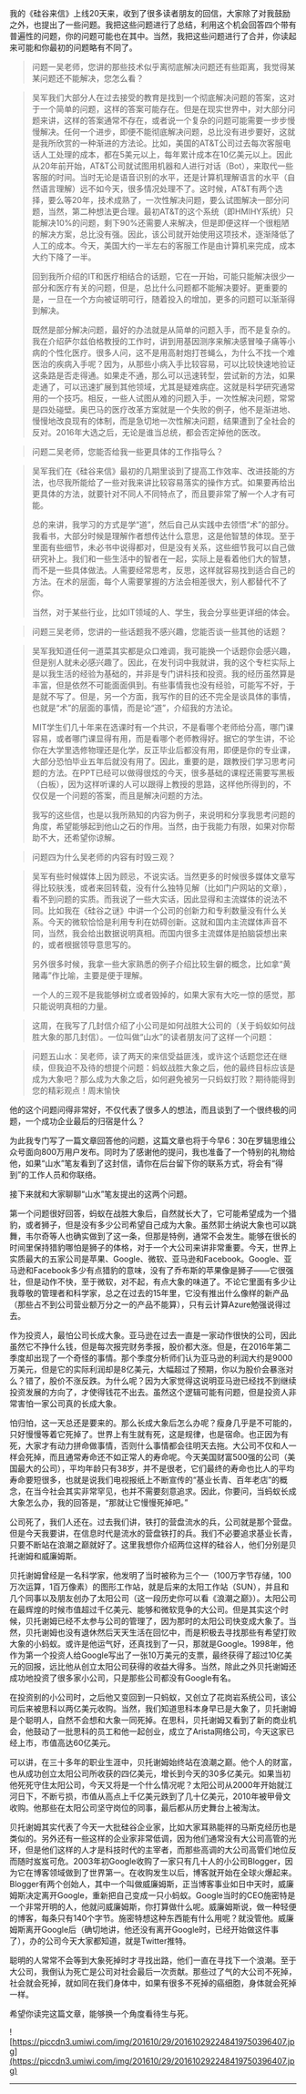 我的《硅谷来信》上线20天来，收到了很多读者朋友的回信，大家除了对我鼓励之外，也提出了一些问题。我把这些问题进行了总结，利用这个机会回答四个带有普遍性的问题，你的问题可能也在其中。当然，我把这些问题进行了合并，你读起来可能和你最初的问题略有不同了。

> 问题一吴老师，您讲的那些技术似乎离彻底解决问题还有些距离，我觉得某某问题还不能解决，您怎么看？

> 吴军我们大部分人在过去接受的教育是找到一个彻底解决问题的答案，这对于一个简单的问题，这样的答案可能存在。但是在现实世界中，对大部分问题来讲，这样的答案通常不存在，或者说一个复杂的问题可能需要一步步慢慢解决。任何一个进步，即便不能彻底解决问题，总比没有进步要好，这就是我所欣赏的一种渐进的方法论。比如，美国的AT&T公司过去每次客服电话人工处理的成本，都在5美元以上，每年累计成本在10亿美元以上。因此从20年前开始，AT&T公司就试图用机器和人进行对话（Bot），来取代一些客服的时间。当时无论是语音识别的水平，还是计算机理解语言的水平（自然语言理解）远不如今天，很多情况处理不了。这时候，AT&T有两个选择，要么等20年，技术成熟了，一次性解决问题，要么试图解决一部分问题，当然，第二种想法更合理。最初AT&T的这个系统（即HMIHY系统）只能解决10%的问题，剩下90%还需要人来解决，但是即便这样一个很粗陋的解决方案，总比没有强。因此，该公司就开始使用这项技术，逐渐降低了人工的成本。今天，美国大约一半左右的客服工作是由计算机来完成，成本大约下降了一半。
> 
> 回到我所介绍的IT和医疗相结合的话题，它在一开始，可能只能解决很少一部分和医疗有关的问题，但是，总比什么问题都不能解决要好。更重要的是，一旦在一个方向被证明可行，随着投入的增加，更多的问题可以渐渐得到解决。
> 
> 既然是部分解决问题，最好的办法就是从简单的问题入手，而不是复杂的。我在介绍萨尔兹伯格教授的工作时，讲到用基因测序来解决感冒嗓子痛等小病的个性化医疗。很多人问，这不是用高射炮打苍蝇么，为什么不找一个难医治的疾病入手呢？因为，从那些小病入手比较容易，可以比较快速地验证这条路是否走得通。如果走不通，那么可以迅速转型，尝试新的方法，如果走通了，可以迅速扩展到其他领域，尤其是疑难病症。这就是科学研究通常用的一个技巧。相反，一些人试图从难的问题入手，一次性解决问题，常常是四处碰壁。奥巴马的医疗改革方案就是一个失败的例子，他不是渐进地、慢慢地改良现有的体制，而是急切地一次性解决问题，结果遭到了全社会的反对。2016年大选之后，无论是谁当总统，都会否定掉他的医改。

> 问题二吴老师，您能否给我一些更具体的工作指导么？

> 吴军我们在《硅谷来信》最初的几期里谈到了提高工作效率、改进技能的方法，也尽我所能给了一些对我来讲比较容易落实的操作方式。如果要再给出更具体的方法，就要针对不同人不同特点了，而且要非常了解一个人才有可能。
> 
> 总的来讲，我学习的方式是学“道”，然后自己从实践中去领悟“术”的部分。我看书，大部分时候是理解作者想传达什么意思，这是他智慧的体现。至于里面有些细节，未必书中说得都对，但是没有关系，这些细节我可以自己做研究补上。我们和一些生活中的智者在一起，实际上是看着他们大的智慧，而不是一些具体做法。人需要经常思考，反思，这样就容易找到适合自己的方法。在术的层面，每个人需要掌握的方法会相差很大，别人都替代不了你。
> 
> 当然，对于某些行业，比如IT领域的人、学生，我会分享些更详细的体会。

> 问题三吴老师，您讲的一些话题我不感兴趣，您能否谈一些其他的话题？

> 吴军我知道任何一道菜其实都是众口难调，我可能换一个话题你会感兴趣，但是别人就未必感兴趣了。因此，在发刊词中我就讲，我的这个专栏实际上是以我生活的经验为基础的，并非是专门讲科技和投资。我的经历虽然算是丰富，但是依然不可能面面俱到。有些事情我也没有经验，可能写不好，于是就不写了。但是，另一个方面，我写作的目的还不完全是谈具体的事情，也就是“术”的层面的事情，而是论“道”，介绍我的方法论。
> 
> MIT学生们几十年来在选课时有一个共识，不是看哪个老师给分高，哪门课容易，或者哪门课显得有用，而是看哪个老师教得好。据它的学生讲，不论你在大学里选修物理还是化学，反正毕业后都没有用，即便是你的专业课，大部分恐怕毕业五年后就没有用了。因此，重要的是，跟教授们学习思考问题的方法。在PPT已经可以做得很炫的今天，很多基础的课程还需要写黑板（白板），因为这样听课的人可以跟得上教授的思路，这样他所得到的，不仅仅是一个问题的答案，而且是解决问题的方法。
> 
> 我写的这些信，也是以我所熟知的内容为例子，来说明和分享我思考问题的角度，希望能够起到他山之石的作用。当然，由于我能力有限，如果对你帮助不大，还希望你谅解。

> 问题四为什么吴老师的内容有时毁三观？

> 吴军有些时候媒体上因为顾忌，不说实话。当然更多的时候很多媒体文章写得比较肤浅，或者来回转载，没有什么独特见解（比如门户网站的文章），看不到问题的实质。而我说了一些大实话，因此显得和主流媒体的说法不同。比如我在《硅谷之谜》中讲一个公司的创新力和专利数量没有什么关系。今天的微软恰恰是利用专利在妨碍创新。这就和国内主流媒体声音不同，当然，我会给出数据说明真相。而国内很多主流媒体是拍脑袋想出来的，或者根据领导意思写的。
> 
> 另外很多时候，我拿一些大家熟悉的例子介绍比较生僻的概念，比如拿“黄赌毒”作比喻，主要是便于理解。
> 
> 一个人的三观不是我能够树立或者毁掉的，如果大家有大吃一惊的感觉，那只能说明真相的力量。

> 这周，在我写了几封信介绍了小公司是如何战胜大公司的（关于蚂蚁如何战胜大象的那几封信）。一位叫做“山水”的读者朋友问了这样一个问题：

> 问题五山水：吴老师，读了两天的来信受益匪浅，或许这个话题您还在继续，但我迫不及待的想提个问题：蚂蚁战胜大象之后，他的最终目标应该是成为大象吧？那么成为大象之后，如何避免被另一只蚂蚁打败？期待能得到您的精彩观点！周末愉快

他的这个问题问得非常好，不仅代表了很多人的想法，而且谈到了一个很终极的问题，一个成功企业最后的归宿是什么？

为此我专门写了一篇文章回答他的问题，这篇文章也将于今早6：30在罗辑思维公众号面向800万用户发布。同时为了感谢他的提问，我也准备了一个特别的礼物给他，如果“山水”笔友看到了这封信，请你在后台留下你的联系方式，将会有“得到”的工作人员和你联络。

接下来就和大家聊聊“山水”笔友提出的这两个问题。

第一个问题很好回答，蚂蚁在战胜大象后，自然就长大了，它可能希望成为一个猎豹，或者狮子，但是没有多少公司希望自己成为大象。虽然郭士纳说大象也可以跳舞，韦尔奇等人也确实做到了这一条，但那是特例，通常不会发生。能够在很长的时间里保持猎豹哪怕是狮子的体格，对于一个大公司来讲非常重要。今天，世界上实质最大的五家公司是苹果、Google、微软、亚马逊和Facebook。Google、亚马逊和Facebook多少有点猎豹的意味，没有了乔布斯的苹果像是狮子——它很强壮，但是动作不快，至于微软，对不起，有点大象的味道了。不论它里面有多少让我尊敬的管理者和科学家，总之在过去的15年里，它没有推出什么像样的新产品（那些占不到公司营业额万分之一的产品不能算），只有云计算Azure勉强说得过去。

作为投资人，最怕公司长成大象。亚马逊在过去一直是一家动作很快的公司，因此虽然它不挣什么钱，但是每次报完财务季报，股价都大涨。但是，在2016年第二季度却出现了一个奇怪的事情。那个季度分析师们认为亚马逊的利润大约是9000万美元，但是它的实际利润却是8亿美元，大幅超过了预期，你以为股价会暴涨对么？错了，股价不涨反跌。为什么呢？因为大家觉得这说明亚马逊已经找不到继续投资发展的方向了，才使得钱花不出去。虽然这个逻辑可能有问题，但是投资人非常害怕一家公司真的长成大象。

怕归怕，这一天总还是要来的。那么长成大象后怎么办呢？瘦身几乎是不可能的，只好慢慢等着它死掉了。世界上有生就有死，这是规律，也是宿命。也正因为有死，大家才有动力拼命做事情，否则什么事情都会往明天去拖。大公司不仅和人一样会死掉，而且通常寿命还不如正常人的寿命呢。今天美国财富500强的公司（美国最大的公司），平均年龄只有38岁，并不是很老，它们最终的寿命也比人的平均寿命要短很多，也就是说我们电视报纸上不断宣传的“基业长青、百年老店”的概念，在当今社会其实非常罕见，也并不需要刻意追求。因此，你要问，当蚂蚁长成大象怎么办，我的回答是，“那就让它慢慢死掉吧。”

公司死了，我们人还在。过去我们讲，铁打的营盘流水的兵，公司就是那个营盘。但是今天我要讲，在信息时代是流水的营盘铁打的兵。我们不必要追求基业长青，只要不断站在浪潮之巅就好了。这里我想你介绍两位这样的硅谷人，他们分别是贝托谢姆和威廉姆斯。

贝托谢姆曾经是一名科学家，他发明了当时被称为三个一（100万字节存储，100万次运算，1百万像素）的图形工作站，就是后来的太阳工作站（SUN），并且和几个同事以及朋友创办了太阳公司（这一段历史你可以看《浪潮之巅》）。太阳公司在最辉煌的时候市值超过千亿美元、能够和微软竞争的大公司。但是其实这个时候，贝托谢姆已经不太参与公司的管理了，因为那时的太阳公司快变成大象了。当然，贝托谢姆也没有退休然后天天生活在回忆中，而是积极去寻找那些有希望打败大象的小蚂蚁。或许是他运气好，还真找到了一只，那就是Google。1998年，他作为第一个投资人给Google写出了一张10万美元的支票，最终获得了超过10亿美元的回报，远比他从创立太阳公司获得的收益大得多。当然，除此之外贝托谢姆还成功地投资了很多家小公司，只是那些公司都没有Google有名。

在投资别的小公司时，之后他又变回到一只蚂蚁，又创立了花岗岩系统公司，该公司后来被思科以两亿美元收购。当然，我们知道思科本身早已是大象了，贝托谢姆是个聪明人，自然不会想和大象一同死掉。在思科，贝托谢姆又看到了新的商业机会，他鼓动了一批思科的员工和他一起创业，成立了Arista网络公司，今天这家已经上市，市值高达60亿美元。

可以讲，在三十多年的职业生涯中，贝托谢姆始终站在浪潮之巅。他个人的财富，也从成功创立太阳公司所收获的四亿美元，增长到今天的30多亿美元。如果当初他死死守住太阳公司，今天又将是一个什么情况呢？太阳公司从2000年开始就江河日下，不断亏损，市值从高点上千亿美元跌到了几十亿美元，2010年被甲骨文收购。他那些在太阳公司坚守岗位的同事，最后都从历史舞台上被淘汰。

贝托谢姆其实代表了今天一大批硅谷企业家，比如大家耳熟能祥的马斯克经历也是类似的。另外还有一些这样的企业家非常低调，因为他们通常没有大公司高管的光环，但是他们这样的人才是科技时代的主宰者，而那些高调的大公司高管们地位反而随时岌岌可危。2003年初Google收购了一家只有几十人的小公司Blogger，因为它在博客领域做到了世界第一。在收购发生以后，博客就开始在全球火爆起来。Blogger有两个创始人，其中一个叫做威廉姆斯，正当博客事业如日中天时，威廉姆斯决定离开Google，重新把自己变成一只小蚂蚁。Google当时的CEO施密特是一个非常开明的人，他就问威廉姆斯，你打算做什么呢。威廉姆斯说，做一种轻便的博客，每条只有140个字节。施密特想这种东西能有什么用呢？就没管他。威廉姆斯离开Google后（确切地讲，他还没有离开Google时，已经开始做这件事了），办的公司今天大家都知道，就是Twitter推特。

聪明的人常常不会等到大象死掉时才寻找出路，他们一直在寻找下一个浪潮。至于大公司，我倒认为死亡是公司对社会最后一次贡献。那些过了气的大公司不死掉，社会就会死掉，就如同在我们身体中，如果有很多不死掉的癌细胞，身体就会死掉一样。

希望你读完这篇文章，能够换一个角度看待生与死。

![https://piccdn3.umiwi.com/img/201610/29/201610292248419750396407.jpg](https://piccdn3.umiwi.com/img/201610/29/201610292248419750396407.jpg)

---
